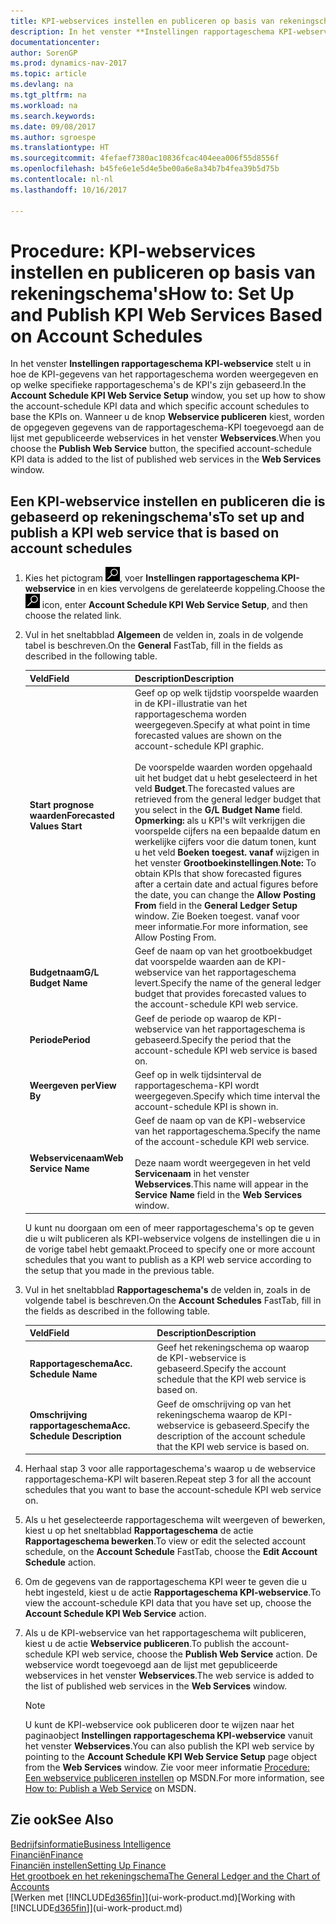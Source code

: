 ```yaml
---
title: KPI-webservices instellen en publiceren op basis van rekeningschema's
description: In het venster **Instellingen rapportageschema KPI-webservice** stelt u in hoe de KPI-gegevens van het rapportageschema worden weergegeven en op welke specifieke rapportageschema's de KPI's zijn gebaseerd.
documentationcenter: 
author: SorenGP
ms.prod: dynamics-nav-2017
ms.topic: article
ms.devlang: na
ms.tgt_pltfrm: na
ms.workload: na
ms.search.keywords: 
ms.date: 09/08/2017
ms.author: sgroespe
ms.translationtype: HT
ms.sourcegitcommit: 4fefaef7380ac10836fcac404eea006f55d8556f
ms.openlocfilehash: b45fe6e1e5d4e5be00a6e8a34b7b4fea39b5d75b
ms.contentlocale: nl-nl
ms.lasthandoff: 10/16/2017

---
```

# <a name="how-to-set-up-and-publish-kpi-web-services-based-on-account-schedules"></a><span data-ttu-id="5ea28-103">Procedure: KPI-webservices instellen en publiceren op basis van rekeningschema's</span><span class="sxs-lookup"><span data-stu-id="5ea28-103">How to: Set Up and Publish KPI Web Services Based on Account Schedules</span></span>
<span data-ttu-id="5ea28-104">In het venster **Instellingen rapportageschema KPI-webservice** stelt u in hoe de KPI-gegevens van het rapportageschema worden weergegeven en op welke specifieke rapportageschema's de KPI's zijn gebaseerd.</span><span class="sxs-lookup"><span data-stu-id="5ea28-104">In the **Account Schedule KPI Web Service Setup** window, you set up how to show the account-schedule KPI data and which specific account schedules to base the KPIs on.</span></span> <span data-ttu-id="5ea28-105">Wanneer u de knop **Webservice publiceren** kiest, worden de opgegeven gegevens van de rapportageschema-KPI toegevoegd aan de lijst met gepubliceerde webservices in het venster **Webservices**.</span><span class="sxs-lookup"><span data-stu-id="5ea28-105">When you choose the **Publish Web Service** button, the specified account-schedule KPI data is added to the list of published web services in the **Web Services** window.</span></span>  

## <a name="to-set-up-and-publish-a-kpi-web-service-that-is-based-on-account-schedules"></a><span data-ttu-id="5ea28-106">Een KPI-webservice instellen en publiceren die is gebaseerd op rekeningschema's</span><span class="sxs-lookup"><span data-stu-id="5ea28-106">To set up and publish a KPI web service that is based on account schedules</span></span>  

1.  <span data-ttu-id="5ea28-107">Kies het pictogram ![Zoeken naar pagina of rapport](media/ui-search/search_small.png "pictogram Zoeken naar pagina of rapport"), voer **Instellingen rapportageschema KPI-webservice** in en kies vervolgens de gerelateerde koppeling.</span><span class="sxs-lookup"><span data-stu-id="5ea28-107">Choose the ![Search for Page or Report](media/ui-search/search_small.png "Search for Page or Report icon") icon, enter **Account Schedule KPI Web Service Setup**, and then choose the related link.</span></span>  
2.  <span data-ttu-id="5ea28-108">Vul in het sneltabblad **Algemeen** de velden in, zoals in de volgende tabel is beschreven.</span><span class="sxs-lookup"><span data-stu-id="5ea28-108">On the **General** FastTab, fill in the fields as described in the following table.</span></span>  

    |<span data-ttu-id="5ea28-109">Veld</span><span class="sxs-lookup"><span data-stu-id="5ea28-109">Field</span></span>|<span data-ttu-id="5ea28-110">Description</span><span class="sxs-lookup"><span data-stu-id="5ea28-110">Description</span></span>|  
    |---------------------------------|---------------------------------------|  
    |<span data-ttu-id="5ea28-111">**Start prognose waarden**</span><span class="sxs-lookup"><span data-stu-id="5ea28-111">**Forecasted Values Start**</span></span>|<span data-ttu-id="5ea28-112">Geef op op welk tijdstip voorspelde waarden in de KPI-illustratie van het rapportageschema worden weergegeven.</span><span class="sxs-lookup"><span data-stu-id="5ea28-112">Specify at what point in time forecasted values are shown on the account-schedule KPI graphic.</span></span><br /><br /> <span data-ttu-id="5ea28-113">De voorspelde waarden worden opgehaald uit het budget dat u hebt geselecteerd in het veld **Budget**.</span><span class="sxs-lookup"><span data-stu-id="5ea28-113">The forecasted values are retrieved from the general ledger budget that you select in the **G/L Budget Name** field.</span></span> <span data-ttu-id="5ea28-114">**Opmerking:** als u KPI's wilt verkrijgen die voorspelde cijfers na een bepaalde datum en werkelijke cijfers voor die datum tonen, kunt u het veld **Boeken toegest. vanaf** wijzigen in het venster **Grootboekinstellingen**.</span><span class="sxs-lookup"><span data-stu-id="5ea28-114">**Note:**  To obtain KPIs that show forecasted figures after a certain date and actual figures before the date, you can change the **Allow Posting From** field in the **General Ledger Setup** window.</span></span> <span data-ttu-id="5ea28-115">Zie Boeken toegest. vanaf voor meer informatie.</span><span class="sxs-lookup"><span data-stu-id="5ea28-115">For more information, see Allow Posting From.</span></span>|  
    |<span data-ttu-id="5ea28-116">**Budgetnaam**</span><span class="sxs-lookup"><span data-stu-id="5ea28-116">**G/L Budget Name**</span></span>|<span data-ttu-id="5ea28-117">Geef de naam op van het grootboekbudget dat voorspelde waarden aan de KPI-webservice van het rapportageschema levert.</span><span class="sxs-lookup"><span data-stu-id="5ea28-117">Specify the name of the general ledger budget that provides forecasted values to the account-schedule KPI web service.</span></span>|  
    |<span data-ttu-id="5ea28-118">**Periode**</span><span class="sxs-lookup"><span data-stu-id="5ea28-118">**Period**</span></span>|<span data-ttu-id="5ea28-119">Geef de periode op waarop de KPI-webservice van het rapportageschema is gebaseerd.</span><span class="sxs-lookup"><span data-stu-id="5ea28-119">Specify the period that the account-schedule KPI web service is based on.</span></span>|  
    |<span data-ttu-id="5ea28-120">**Weergeven per**</span><span class="sxs-lookup"><span data-stu-id="5ea28-120">**View By**</span></span>|<span data-ttu-id="5ea28-121">Geef op in welk tijdsinterval de rapportageschema-KPI wordt weergegeven.</span><span class="sxs-lookup"><span data-stu-id="5ea28-121">Specify which time interval the account-schedule KPI is shown in.</span></span>|  
    |<span data-ttu-id="5ea28-122">**Webservicenaam**</span><span class="sxs-lookup"><span data-stu-id="5ea28-122">**Web Service Name**</span></span>|<span data-ttu-id="5ea28-123">Geef de naam op van de KPI-webservice van het rapportageschema.</span><span class="sxs-lookup"><span data-stu-id="5ea28-123">Specify the name of the account-schedule KPI web service.</span></span><br /><br /> <span data-ttu-id="5ea28-124">Deze naam wordt weergegeven in het veld **Servicenaam** in het venster **Webservices**.</span><span class="sxs-lookup"><span data-stu-id="5ea28-124">This name will appear in the **Service Name** field in the **Web Services** window.</span></span>|  

    <span data-ttu-id="5ea28-125">U kunt nu doorgaan om een of meer rapportageschema's op te geven die u wilt publiceren als KPI-webservice volgens de instellingen die u in de vorige tabel hebt gemaakt.</span><span class="sxs-lookup"><span data-stu-id="5ea28-125">Proceed to specify one or more account schedules that you want to publish as a KPI web service according to the setup that you made in the previous table.</span></span>  

3.  <span data-ttu-id="5ea28-126">Vul in het sneltabblad **Rapportageschema's** de velden in, zoals in de volgende tabel is beschreven.</span><span class="sxs-lookup"><span data-stu-id="5ea28-126">On the **Account Schedules** FastTab, fill in the fields as described in the following table.</span></span>  

    |<span data-ttu-id="5ea28-127">Veld</span><span class="sxs-lookup"><span data-stu-id="5ea28-127">Field</span></span>|<span data-ttu-id="5ea28-128">Description</span><span class="sxs-lookup"><span data-stu-id="5ea28-128">Description</span></span>|  
    |---------------------------------|---------------------------------------|  
    |<span data-ttu-id="5ea28-129">**Rapportageschema**</span><span class="sxs-lookup"><span data-stu-id="5ea28-129">**Acc. Schedule Name**</span></span>|<span data-ttu-id="5ea28-130">Geef het rekeningschema op waarop de KPI-webservice is gebaseerd.</span><span class="sxs-lookup"><span data-stu-id="5ea28-130">Specify the account schedule that the KPI web service is based on.</span></span>|  
    |<span data-ttu-id="5ea28-131">**Omschrijving rapportageschema**</span><span class="sxs-lookup"><span data-stu-id="5ea28-131">**Acc. Schedule Description**</span></span>|<span data-ttu-id="5ea28-132">Geef de omschrijving op van het rekeningschema waarop de KPI-webservice is gebaseerd.</span><span class="sxs-lookup"><span data-stu-id="5ea28-132">Specify the description of the account schedule that the KPI web service is based on.</span></span>|  

4.  <span data-ttu-id="5ea28-133">Herhaal stap 3 voor alle rapportageschema's waarop u de webservice rapportageschema-KPI wilt baseren.</span><span class="sxs-lookup"><span data-stu-id="5ea28-133">Repeat step 3 for all the account schedules that you want to base the account-schedule KPI web service on.</span></span>  
5.  <span data-ttu-id="5ea28-134">Als u het geselecteerde rapportageschema wilt weergeven of bewerken, kiest u op het sneltabblad **Rapportageschema** de actie **Rapportageschema bewerken**.</span><span class="sxs-lookup"><span data-stu-id="5ea28-134">To view or edit the selected account schedule, on the **Account Schedule** FastTab, choose the **Edit Account Schedule** action.</span></span>  
6.  <span data-ttu-id="5ea28-135">Om de gegevens van de rapportageschema KPI weer te geven die u hebt ingesteld, kiest u de actie **Rapportageschema KPI-webservice**.</span><span class="sxs-lookup"><span data-stu-id="5ea28-135">To view the account-schedule KPI data that you have set up, choose the **Account Schedule KPI Web Service** action.</span></span>  
7.  <span data-ttu-id="5ea28-136">Als u de KPI-webservice van het rapportageschema wilt publiceren, kiest u de actie **Webservice publiceren**.</span><span class="sxs-lookup"><span data-stu-id="5ea28-136">To publish the account-schedule KPI web service, choose the **Publish Web Service** action.</span></span> <span data-ttu-id="5ea28-137">De webservice wordt toegevoegd aan de lijst met gepubliceerde webservices in het venster **Webservices**.</span><span class="sxs-lookup"><span data-stu-id="5ea28-137">The web service is added to the list of published web services in the **Web Services** window.</span></span>  

    > [!NOTE]  
    >  <span data-ttu-id="5ea28-138">U kunt de KPI-webservice ook publiceren door te wijzen naar het paginaobject **Instellingen rapportageschema KPI-webservice** vanuit het venster **Webservices**.</span><span class="sxs-lookup"><span data-stu-id="5ea28-138">You can also publish the KPI web service by pointing to the **Account Schedule KPI Web Service Setup** page object from the **Web Services** window.</span></span> <span data-ttu-id="5ea28-139">Zie voor meer informatie [Procedure: Een webservice publiceren instellen](https://msdn.microsoft.com/en-us/library/dd338978.aspx) op MSDN.</span><span class="sxs-lookup"><span data-stu-id="5ea28-139">For more information, see [How to: Publish a Web Service](https://msdn.microsoft.com/en-us/library/dd338978.aspx) on MSDN.</span></span>  

## <a name="see-also"></a><span data-ttu-id="5ea28-140">Zie ook</span><span class="sxs-lookup"><span data-stu-id="5ea28-140">See Also</span></span>  
[<span data-ttu-id="5ea28-141">Bedrijfsinformatie</span><span class="sxs-lookup"><span data-stu-id="5ea28-141">Business Intelligence</span></span>](bi.md)  
[<span data-ttu-id="5ea28-142">Financiën</span><span class="sxs-lookup"><span data-stu-id="5ea28-142">Finance</span></span>](finance.md)  
[<span data-ttu-id="5ea28-143">Financiën instellen</span><span class="sxs-lookup"><span data-stu-id="5ea28-143">Setting Up Finance</span></span>](finance-setup-finance.md)  
[<span data-ttu-id="5ea28-144">Het grootboek en het rekeningschema</span><span class="sxs-lookup"><span data-stu-id="5ea28-144">The General Ledger and the Chart of Accounts</span></span>](finance-general-ledger.md)  
<span data-ttu-id="5ea28-145">[Werken met [!INCLUDE[d365fin](includes/d365fin_md.md)]](ui-work-product.md)</span><span class="sxs-lookup"><span data-stu-id="5ea28-145">[Working with [!INCLUDE[d365fin](includes/d365fin_md.md)]](ui-work-product.md)</span></span>


